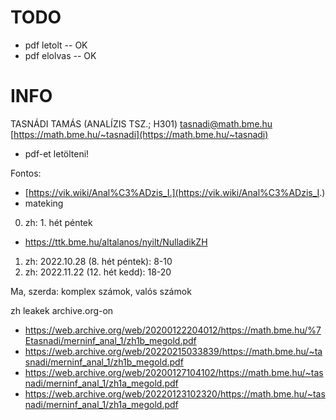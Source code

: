# TODO
- pdf letolt -- OK
- pdf elolvas -- OK
# INFO
TASNÁDI TAMÁS (ANALÍZIS TSZ.; H301)
tasnadi@math.bme.hu
[https://math.bme.hu/~tasnadi](https://math.bme.hu/~tasnadi)
- pdf-et letölteni!

Fontos:
- [https://vik.wiki/Anal%C3%ADzis_I.](https://vik.wiki/Anal%C3%ADzis_I.)
- mateking

0. zh: 1. hét péntek
- https://ttk.bme.hu/altalanos/nyilt/NulladikZH
1. zh: 2022.10.28 (8. hét péntek): 8-10
2. zh: 2022.11.22 (12. hét kedd): 18-20

Ma, szerda: komplex számok, valós számok

<fuzet>

zh leakek archive.org-on
- https://web.archive.org/web/20200122204012/https://math.bme.hu/%7Etasnadi/merninf_anal_1/zh1b_megold.pdf
- https://web.archive.org/web/20220215033839/https://math.bme.hu/~tasnadi/merninf_anal_1/zh1b_megold.pdf
- https://web.archive.org/web/20200127104102/https://math.bme.hu/~tasnadi/merninf_anal_1/zh1a_megold.pdf
- https://web.archive.org/web/20220123102320/https://math.bme.hu/~tasnadi/merninf_anal_1/zh1a_megold.pdf


